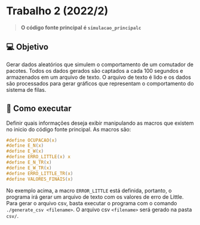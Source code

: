 # Trabalho 2 (2022/2)

> <strong>O código fonte principal é `simulacao_principalc`</strong>

## 💻 Objetivo

Gerar dados aleatórios que simulem o comportamento de um comutador de pacotes. Todos os dados gerados são captados a cada 100 segundos e armazenados em um arquivo de texto. O arquivo de texto é lido e os dados são processados para gerar gráficos que representam o comportamento do sistema de filas.

## 🚀 Como executar

Definir quais informações deseja exibir manipulando as macros que existem no inicio do código fonte principal. As macros são:

```c
#define OCUPACAO(x) 
#define E_N(x) 
#define E_W(x) 
#define ERRO_LITTLE(x) x
#define E_N_TR(x) 
#define E_W_TR(x) 
#define ERRO_LITTLE_TR(x) 
#define VALORES_FINAIS(x)
```
 No exemplo acima, a macro `ERROR_LITTLE` está definida, portanto, o programa irá gerar um arquivo de texto com os valores de erro de Little. Para gerar o arquivo csv, basta executar o programa com o comando `./generate_csv <filename>`. O arquivo csv `<filename>` será gerado na pasta `csv/`.
